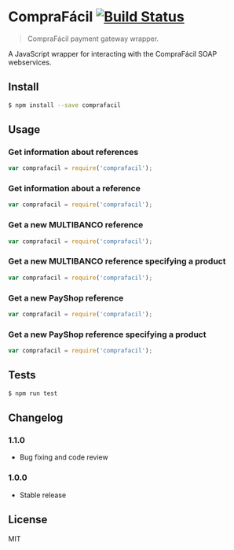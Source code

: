 # CompraFácil [![Build Status](https://travis-ci.org/log-oscon/node-comprafacil.svg)](https://travis-ci.org/log-oscon/node-comprafacil)

> CompraFácil payment gateway wrapper.

A JavaScript wrapper for interacting with the CompraFácil SOAP webservices.


## Install

```sh
$ npm install --save comprafacil
```


## Usage

### Get information about references

```js
var comprafacil = require('comprafacil');

```


### Get information about a reference

```js
var comprafacil = require('comprafacil');

```


### Get a new MULTIBANCO reference

```js
var comprafacil = require('comprafacil');

```


### Get a new MULTIBANCO reference specifying a product

```js
var comprafacil = require('comprafacil');

```


### Get a new PayShop reference

```js
var comprafacil = require('comprafacil');

```


### Get a new PayShop reference specifying a product

```js
var comprafacil = require('comprafacil');

```


## Tests

```sh
$ npm run test
```


## Changelog

### 1.1.0

* Bug fixing and code review

### 1.0.0

* Stable release


## License

MIT
